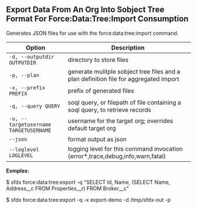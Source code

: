 ## Export Data From An Org Into Sobject Tree Format For Force:Data:Tree:Import Consumption

Generates JSON files for use with the force:data:tree:import command.



Option | Description
--- | --- 
```-d, --outputdir OUTPUTDIR``` | directory to store files
```-p, --plan``` | generate mulitple sobject tree files and a plan definition file for aggregated import
```-x, --prefix PREFIX``` | prefix of generated files
```-q, --query QUERY``` | soql query, or filepath of file containing a soql query, to retrieve records
```-u, --targetusername TARGETUSERNAME``` | username for the target org; overrides default target org
```--json``` | format output as json
```--loglevel LOGLEVEL``` | logging level for this command invocation (error*,trace,debug,info,warn,fatal)


__Exmples:__ 

$ sfdx force:data:tree:export -q "SELECT Id, Name, (SELECT Name, Address__c FROM Properties__r) FROM Broker__c"

$ sfdx force:data:tree:export -q <path to file containing soql query> -x export-demo -d /tmp/sfdx-out -p


